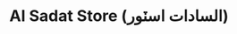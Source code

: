 ---
title: "Al Sadat Store (السادات اسٽور)"
url: /karachi/al-sadat-store-lsdt-stwr/
shop: general
---